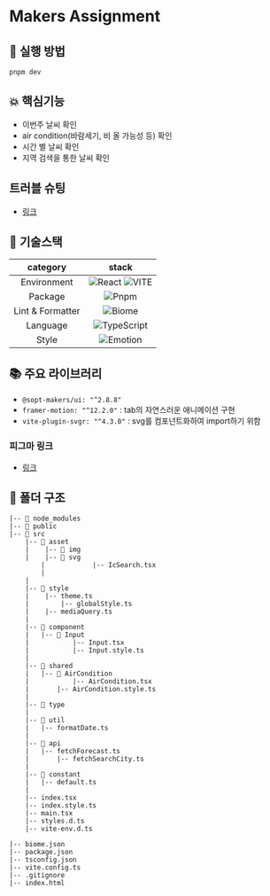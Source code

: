 # Makers Assignment


## 🚀 실행 방법

```
pnpm dev
```

## 💥 핵심기능
- 이번주 날씨 확인
- air condition(바람세기, 비 올 가능성 등) 확인
- 시간 별 날씨 확인
- 지역 검색을 통한 날씨 확인


## 트러블 슈팅
- [링크](https://achieved-syzygy-75c.notion.site/Trouble-Shooting-19375c7c0fad806eaf25e08b6ccaa0f9?pvs=4)


## 🔗 기술스택

| **category**  |                                                                                                                                                                                                      **stack**                                                                                                                                                                                                       |
| :-----------: | :------------------------------------------------------------------------------------------------------------------------------------------------------------------------------------------------------------------------------------------------------------------------------------------------------------------------------------------------------------------------------------------------------------------: |
|  Environment  |                                                                                                          ![React](https://img.shields.io/badge/React-61DAFB?style=for-the-badge&logo=React&logoColor=white) ![VITE](https://img.shields.io/badge/VITE-646CFF?style=for-the-badge&logo=Vite&logoColor=white)                                                                                                          |
|    Package     |                                                   ![Pnpm](https://img.shields.io/badge/Pnpm-F69220?style=for-the-badge&logo=Pnpm&logoColor=white)                                                   |
|    Lint & Formatter     |                                                  ![Biome](https://img.shields.io/badge/Biome-60A5FA?style=for-the-badge&logo=Biome&logoColor=white)                    |
|   Language    |                                                                                                                                                ![TypeScript](https://img.shields.io/badge/TypeScript-3178C6.svg?style=for-the-badge&logo=TypeScript&logoColor=white)                                                                                                                                                 |
|     Style     |                                                                                                                                                       ![Emotion](https://img.shields.io/badge/emotion-DB7093?style=for-the-badge&logo=Emotion&logoColor=white)                                                                                                                                                       |

## 📚 주요 라이브러리

- `@sopt-makers/ui: "^2.8.8"`
- `framer-motion: "^12.2.0"` : tab의 자연스러운 애니메이션 구현
- `vite-plugin-svgr: "^4.3.0"` : svg를 컴포넌트화하여 import하기 위함

### 피그마 링크

- [링크](https://www.figma.com/design/u6qJqnc4UTOipfn542HbpQ/Untitled?node-id=0-1&t=zNg9wnplPxQsTgf0-1)

## 📂 폴더 구조

```
|-- 📁 node_modules
|-- 📁 public
|-- 📁 src
	|-- 📁 asset
	|	 |-- 📁 img
	|	 |-- 📁 svg
        |            |-- IcSearch.tsx
        |
	|
	|-- 📁 style
	|	 |-- theme.ts
  	|   	 |-- globalStyle.ts
	|	 |-- mediaQuery.ts
  	|
  	|-- 📁 component
 	|   |-- 📁 Input
	|           |-- Input.tsx
	|           |-- Input.style.ts
	|
	|-- 📁 shared
	|	|-- 📁 AirCondition
	|           |-- AirCondition.tsx
	|	    |-- AirCondition.style.ts
	|  
	|-- 📁 type
	|
	|-- 📁 util
	|   |-- formatDate.ts
	|
	|-- 📁 api
	|	|-- fetchForecast.ts
	|       |-- fetchSearchCity.ts
  	|
  	|-- 📁 constant
	|   |-- default.ts
  	|
	|-- index.tsx
	|-- index.style.ts
	|-- main.tsx
	|-- styles.d.ts
	|-- vite-env.d.ts

|-- biome.json
|-- package.json
|-- tsconfig.json
|-- vite.config.ts
|-- .gitignore
|-- index.html

```

